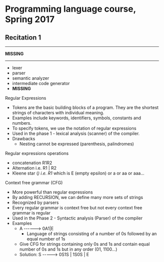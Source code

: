 # Programming language course, Spring 2017

## Recitation 1
***
**MISSING**
***
- lexer
- parser
- semantic analyzer
- intermediate code generator 
- **MISSING**

Regular Expressions 
- Tokens are the basic building blocks of a program. They are the shortest strings of characters with individual meaning. 
- Examples include keywords, identifiers, symbols, constants and numbers. 
- To specify tokens, we use the notation of regular expressions 
- Used in the phase 1 - lexical analysis (scanner) of the compiler. 
- Drawbacks
	- Nesting cannot be expressed (parenthesis, palindromes)

Regular expressions operations
- concatenation R1R2
- Alternation i.e. R1 | R2
- Kleene star (*) i.e. R1* which is E (empty epsilon) or a or aa or aaa... 
	
Context free grammar (CFG)
- More powerful than regular expressions
- By adding RECURSION, we can define many more sets of strings
- Recognized by parsers
- Every regular grammar is context free but not every context free grammar is regular
- Used in the Phase 2 - Syntactic analysis (Parser) of the compiler
- Examples
	- A ------> 0A1|E
		- Language of strings consisting of a number of 0s followed by an equal number of 1s
	- Give CFG for strings containing only 0s and 1s and contain equal number of 0s and 1s but in any order (01, 1100...)
	- Solution: S -----> 0S1S | 1S0S | E

